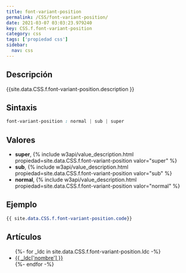 ```yaml
---
title: font-variant-position
permalink: /CSS/font-variant-position/
date: 2021-03-07 03:03:23.979240
key: CSS.f.font-variant-position
category: css
tags: ['propiedad css']
sidebar: 
  nav: css
---
```


## Descripción
{{site.data.CSS.f.font-variant-position.description }}

## Sintaxis
~~~css
font-variant-position : normal | sub | super
~~~

## Valores
* **super**,  {% include w3api/value_description.html propiedad=site.data.CSS.f.font-variant-position valor="super" %}
* **sub**,  {% include w3api/value_description.html propiedad=site.data.CSS.f.font-variant-position valor="sub" %}
* **normal**,  {% include w3api/value_description.html propiedad=site.data.CSS.f.font-variant-position valor="normal" %}

## Ejemplo
~~~css
{{ site.data.CSS.f.font-variant-position.code}}
~~~

## Artículos
<ul>
{%- for _ldc in site.data.CSS.f.font-variant-position.ldc -%}
   <li>
       <a href="{{_ldc['url'] }}">{{ _ldc['nombre'] }}</a>
   </li>
{%- endfor -%}
</ul>
